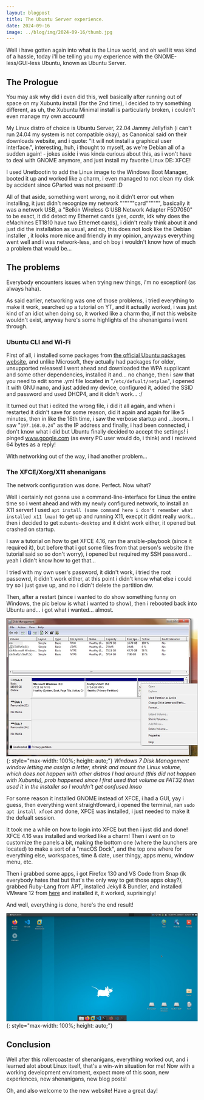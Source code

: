 ```yaml
---
layout: blogpost
title: The Ubuntu Server experience.
date: 2024-09-16
image: ../blog/img/2024-09-16/thumb.jpg
---
```


Well i have gotten again into what is the Linux world, and oh well it was kind of a hassle, today i'll be telling you my experience with the GNOME-less/GUI-less Ubuntu, known as Ubuntu Server.

## The Prologue

You may ask why did i even did this, well basically after running out of space on my Xubuntu install (for the 2nd time), i decided to try something different, as uh, the Xubuntu Minimal install is particularly broken, i couldn't even manage my own account!

My Linux distro of choice is Ubuntu Server, 22.04 Jammy Jellyfish (i can't run 24.04 my system is not compatible okay), as Canonical said on their downloads website, and i quote: "It will not install a graphical user interface.", interesting, huh, i thought to myself, as we're Debian all of a sudden again! - jokes aside i was kinda curious about this, as i won't have to deal with GNOME anymore, and just install my favorite Linux DE: XFCE!

I used Unetbootin to add the Linux image to the Windows Boot Manager, booted it up and worked like a charm, i even managed to not clean my disk by accident since GParted was not present! :D

All of that aside, something went wrong, no it didn't error out when installing, it just didn't recognize my network """"""card"""""", basically it was a network USB, a "Belkin Wireless G USB Network Adapter F5D7050" to be exact, it did detect my Ethernet cards (yes, *cards*, idk why does the eMachines ET1810 have two Ethernet cards), i didn't really think about it and just did the installation as usual, and no, this does not look like the Debian installer , it looks more nice and friendly in my opinion, anyways everything went well and i was network-less, and oh boy i wouldn't know how of much a problem that would be...

## The problems

Everybody encounters issues when trying new things, i'm no exception! (as always haha).

As said earlier, networking was one of those problems, i tried everything to make it work, searched up a tutorial on YT, and it actually worked, i was just kind of an idiot when doing so, it worked like a charm tho, if not this website wouldn't exist, anyway here's some highlights of the shenanigans i went through.

### Ubuntu CLI and Wi-Fi

First of all, i installed some packages from [the official Ubuntu packages website](<https://packages.ubuntu.com>), and unlike Microsoft, they actually had packages for older, unsupported releases! I went ahead and downloaded the WPA supplicant and some other dependencies, installed it and... no change, then i saw that you need to edit some .yml file located in "`/etc/defualt/netplan`", i opened it with GNU nano, and just added my device, configured it, added the SSID and password and used DHCP4, and it didn't work... :/

It turned out that i edited the wrong file, i did it all again, and when i restarted it didn't save for some reason, did it again and again for like 5 minutes, then in like the 16th time, i saw the verbose startup and ...boom.. I saw "`197.168.0.24`" as the IP address and finally, i had been connected, i don't know what i did but Ubuntu finally decided to accept the settings! i pinged www.google.com (as every PC user would do, i think) and i recieved 64 bytes as a reply!

With networking out of the way, i had another problem...

### The XFCE/Xorg/X11 shenanigans

The network configuration was done. Perfect. Now what?

Well i certainly not gonna use a command-line-interface for Linux the entire time so i went ahead and with my newly configured network, to install an X11 server!
I used `apt install (some command here i don't remember what installed x11 lmao)` to get up and running X11, execpt it didnt really work... then i decided to get `xubuntu-desktop` and it didnt work either, it opened but crashed on startup.

I saw a tutorial on how to get XFCE 4.16, ran the ansible-playbook (since it required it), but before that i got some files from that person's website (the tutorial said so so don't worry), i opened but required my SSH password... yeah i didn't know how to get that...

I tried with my own user's password, it didn't work, i tried the root passowrd, it didn't work either, at this point i didn't know what else i could try so i just gave up, and no i didn't delete the partition dw.

Then, after a restart (since i wanted to do show something funny on Windows, the pic below is what i wanted to show), then i rebooted back into Ubuntu and... i got what i wanted... almost.

![](/blog/img/2024-09-16/winpic.jpg){: style="max-width: 100%; height: auto;"}
*Windows 7 Disk Management window letting me assign a letter, shrink and mount the Linux volume, which does not happen with other distros I had around (this did not happen with Xubuntu), prob happened since I first used that volume as FAT32 then used it in the installer so I wouldn't get confused lmao*

For some reason it installed GNOME instead of XFCE, i had a GUI, yay i guess, then everything went straightfoward, i opened the terminal, ran `sudo apt install xfce4` and done, XFCE was installed, i just needed to make it the defualt session.

It took me a while on how to login into XFCE but then i just did and done! XFCE 4.16 was installed and worked like a charm!
Then i went on to customize the panels a bit, making the bottom one (where the launchers are located) to make a sort of a "macOS Dock", and the top one where for everything else, workspaces, time & date, user thingy, apps menu, window menu, etc.

Then i grabbed some apps, i got Firefox 130 and VS Code from Snap (ik everybody hates that but that's the only way to get those apps okay?), grabbed Ruby-Lang from APT, installed Jekyll & Bundler, and installed VMware 12 from [here](<https://softwareupdate.vmware.com/cds/vmw-desktop/ws/12.0.0/2985596/linux/core>) and installed it, it worked, suprisingly!

And well, everything is done, here's the end result!

![](/blog/img/2024-09-16/result.jpg){: style="max-width: 100%; height: auto;"}

## Conclusion

Well after this rollercoaster of shenanigans, everything worked out, and i learned alot about Linux itself, that's a win-win situation for me!
Now with a working development enviroment, expect more of this soon, new experiences, new shenanigans, new blog posts!

Oh, and also welcome to the new website! Have a great day!
